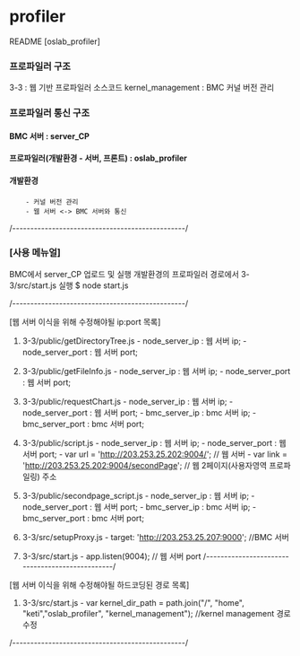 # profiler
README [oslab_profiler]

### 프로파일러 구조
3-3 : 웹 기반 프로파일러 소스코드
kernel_management : BMC 커널 버전 관리

### 프로파일러 통신 구조
#### BMC 서버 : server_CP

#### 프로파일러(개발환경 - 서버, 프론트) : oslab_profiler

#### 개발환경
        - 커널 버전 관리
        - 웹 서버 <-> BMC 서버와 통신
/------------------------------------------------/

### [사용 메뉴얼]
BMC에서 server_CP 업로드 및 실행
개발환경의 프로파일러 경로에서 3-3/src/start.js 실행
$ node start.js


/------------------------------------------------/

[웹 서버 이식을 위해 수정해야될 ip:port 목록]
1. 3-3/public/getDirectoryTree.js
        - node_server_ip : 웹 서버 ip;
        - node_server_port : 웹 서버 port;

2. 3-3/public/getFileInfo.js
        - node_server_ip : 웹 서버 ip;
        - node_server_port : 웹 서버 port;

3. 3-3/public/requestChart.js
        - node_server_ip : 웹 서버 ip;
        - node_server_port : 웹 서버 port;
        - bmc_server_ip : bmc 서버 ip;
        - bmc_server_port : bmc 서버 port;

4. 3-3/public/script.js
        - node_server_ip : 웹 서버 ip;
        - node_server_port : 웹 서버 port;
        - var url = 'http://203.253.25.202:9004/'; // 웹 서버
        - var link = 'http://203.253.25.202:9004/secondPage'; // 웹 2페이지(사용자영역 프로파일링) 주소

5. 3-3/public/secondpage_script.js
        - node_server_ip : 웹 서버 ip;
        - node_server_port : 웹 서버 port;
        - bmc_server_ip : bmc 서버 ip;
        - bmc_server_port : bmc 서버 port;

6. 3-3/src/setupProxy.js
        - target: 'http://203.253.25.207:9000'; //BMC 서버

7. 3-3/src/start.js
        - app.listen(9004); // 웹 서버 port
/------------------------------------------------/

[웹 서버 이식을 위해 수정해야될 하드코딩된 경로 목록]
1. 3-3/src/start.js
        - var kernel_dir_path = path.join("/", "home", "keti","oslab_profiler", "kernel_management"); //kernel management 경로 수정

/------------------------------------------------/


